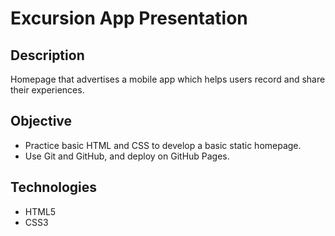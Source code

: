 # Excursion App Presentation

## Description
Homepage that advertises a mobile app which helps users record and share their experiences.

## Objective
- Practice basic HTML and CSS to develop a basic static homepage.
- Use Git and GitHub, and deploy on GitHub Pages.

## Technologies
- HTML5
- CSS3